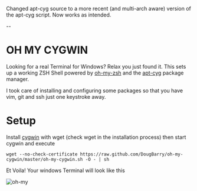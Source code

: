Changed apt-cyg source to a more recent (and multi-arch aware) version of the apt-cyg script. Now works as intended.

--

# OH MY CYGWIN

Looking for a real Terminal for Windows?
Relax you just found it. This sets up a working ZSH Shell powered by [oh-my-zsh](https://github.com/robbyrussell/oh-my-zsh) and the [apt-cyg](https://github.com/kou1okada/apt-cyg) package manager.

I took care of installing and configuring some packages so that you have vim, git and ssh just one keystroke away.

# Setup

Install [cygwin](http://www.cygwin.com/) with wget (check wget in the installation process) then start cygwin and execute 

    wget --no-check-certificate https://raw.github.com/DougBarry/oh-my-cygwin/master/oh-my-cygwin.sh -O - | sh

Et Voila!
Your windows Terminal will look like this

![oh-my](https://coderwall-assets-0.s3.amazonaws.com/uploads/picture/file/1297/oh-my-cygwin.PNG "OH-MY-OH-MY")
